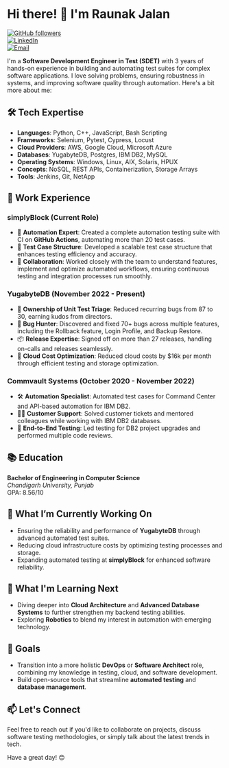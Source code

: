# Hi there! 👋 I'm Raunak Jalan

[![GitHub followers](https://img.shields.io/github/followers/RaunakJalan?style=social)](https://github.com/RaunakJalan)  
[![LinkedIn](https://img.shields.io/badge/LinkedIn-raunak--jalan-blue)](https://www.linkedin.com/in/raunak-jalan-dev/)  
[![Email](https://img.shields.io/badge/Email-ronakjalan98%40gmail.com-red)](mailto:ronakjalan98@gmail.com)

I'm a **Software Development Engineer in Test (SDET)** with 3 years of hands-on experience in building and automating test suites for complex software applications. I love solving problems, ensuring robustness in systems, and improving software quality through automation. Here's a bit more about me:

## 🛠️ Tech Expertise

- **Languages**: Python, C++, JavaScript, Bash Scripting
- **Frameworks**: Selenium, Pytest, Cypress, Locust
- **Cloud Providers**: AWS, Google Cloud, Microsoft Azure
- **Databases**: YugabyteDB, Postgres, IBM DB2, MySQL
- **Operating Systems**: Windows, Linux, AIX, Solaris, HPUX
- **Concepts**: NoSQL, REST APIs, Containerization, Storage Arrays
- **Tools**: Jenkins, Git, NetApp

## 💼 Work Experience

### simplyBlock (Current Role)
- 🤖 **Automation Expert**: Created a complete automation testing suite with CI on **GitHub Actions**, automating more than 20 test cases.
- 📝 **Test Case Structure**: Developed a scalable test case structure that enhances testing efficiency and accuracy.
- 🎯 **Collaboration**: Worked closely with the team to understand features, implement and optimize automated workflows, ensuring continuous testing and integration processes run smoothly.

### YugabyteDB (November 2022 - Present)
- 🚀 **Ownership of Unit Test Triage**: Reduced recurring bugs from 87 to 30, earning kudos from directors.
- 🐛 **Bug Hunter**: Discovered and fixed 70+ bugs across multiple features, including the Rollback feature, Login Profile, and Backup Restore.
- 📦 **Release Expertise**: Signed off on more than 27 releases, handling on-calls and releases seamlessly.
- 💸 **Cloud Cost Optimization**: Reduced cloud costs by $16k per month through efficient testing and storage optimization.
  
### Commvault Systems (October 2020 - November 2022)
- 🛠️ **Automation Specialist**: Automated test cases for Command Center and API-based automation for IBM DB2.
- 🧑‍💻 **Customer Support**: Solved customer tickets and mentored colleagues while working with IBM DB2 databases.
- 🚦 **End-to-End Testing**: Led testing for DB2 project upgrades and performed multiple code reviews.

## 📚 Education
**Bachelor of Engineering in Computer Science**  
*Chandigarh University, Punjab*  
GPA: 8.56/10

## 🌟 What I’m Currently Working On
- Ensuring the reliability and performance of **YugabyteDB** through advanced automated test suites.
- Reducing cloud infrastructure costs by optimizing testing processes and storage.
- Expanding automated testing at **simplyBlock** for enhanced software reliability.

## 🚀 What I'm Learning Next
- Diving deeper into **Cloud Architecture** and **Advanced Database Systems** to further strengthen my backend testing abilities.
- Exploring **Robotics** to blend my interest in automation with emerging technology.

## 🎯 Goals
- Transition into a more holistic **DevOps** or **Software Architect** role, combining my knowledge in testing, cloud, and software development.
- Build open-source tools that streamline **automated testing** and **database management**.

## 📫 Let's Connect
Feel free to reach out if you'd like to collaborate on projects, discuss software testing methodologies, or simply talk about the latest trends in tech.

Have a great day! 😊
